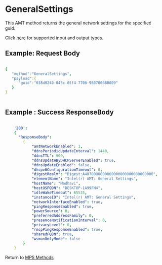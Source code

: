 # GeneralSettings

This AMT method returns the general network settings for the specified guid.

Click [here](types.md) for supported input and output types.

## Example: Request Body

``` yaml

{  
   "method":"GeneralSettings",
   "payload":{  
      "guid":"038d0240-045c-05f4-7706-980700080009"
   }
}
	
```

## Example : Success ResponseBody

``` yaml

    '200':
    {
      "ResponseBody":
		{
			"amtNetworkEnabled": 1,
			"ddnsPeriodicUpdateInterval": 1440,
			"ddnsTTL": 900,
			"ddnsUpdateByDHCPServerEnabled": true,
			"ddnsUpdateEnabled": false,
			"dhcpv6ConfigurationTimeout": 0,
			"digestRealm": "Digest:A4070000000000000000000000000000",
			"elementName": "Intel(r) AMT: General Settings",
			"hostName": "Madhavi",
			"hostOSFQDN": "DESKTOP-1A99FM4",
			"idleWakeTimeout": 65535,
			"instanceID": "Intel(r) AMT: General Settings",
			"networkInterfaceEnabled": true,
			"pingResponseEnabled": true,
			"powerSource": 0,
			"preferredAddressFamily": 0,
			"presenceNotificationInterval": 0,
			"privacyLevel": 0,
			"rmcpPingResponseEnabled": true,
			"sharedFQDN": true,
			"wsmanOnlyMode": false
		}
	}

```

Return to [MPS Methods](../indexMPS.md)